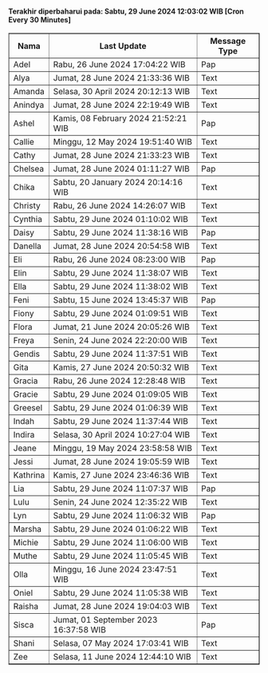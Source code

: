 #### Terakhir diperbaharui pada: Sabtu, 29 June 2024 12:03:02 WIB [Cron Every 30 Minutes]

<table border='1'><tr><th>Nama</th><th>Last Update</th><th>Message Type</th></tr><tr><td>Adel</td><td>Rabu, 26 June 2024 17:04:22 WIB</td><td>Pap</td></tr><tr><td>Alya</td><td>Jumat, 28 June 2024 21:33:36 WIB</td><td>Text</td></tr><tr><td>Amanda</td><td>Selasa, 30 April 2024 20:12:13 WIB</td><td>Text</td></tr><tr><td>Anindya</td><td>Jumat, 28 June 2024 22:19:49 WIB</td><td>Text</td></tr><tr><td>Ashel</td><td>Kamis, 08 February 2024 21:52:21 WIB</td><td>Pap</td></tr><tr><td>Callie</td><td>Minggu, 12 May 2024 19:51:40 WIB</td><td>Text</td></tr><tr><td>Cathy</td><td>Jumat, 28 June 2024 21:33:23 WIB</td><td>Text</td></tr><tr><td>Chelsea</td><td>Jumat, 28 June 2024 01:11:27 WIB</td><td>Pap</td></tr><tr><td>Chika</td><td>Sabtu, 20 January 2024 20:14:16 WIB</td><td>Text</td></tr><tr><td>Christy</td><td>Rabu, 26 June 2024 14:26:07 WIB</td><td>Text</td></tr><tr><td>Cynthia</td><td>Sabtu, 29 June 2024 01:10:02 WIB</td><td>Text</td></tr><tr><td>Daisy</td><td>Sabtu, 29 June 2024 11:38:16 WIB</td><td>Pap</td></tr><tr><td>Danella</td><td>Jumat, 28 June 2024 20:54:58 WIB</td><td>Text</td></tr><tr><td>Eli</td><td>Rabu, 26 June 2024 08:23:00 WIB</td><td>Pap</td></tr><tr><td>Elin</td><td>Sabtu, 29 June 2024 11:38:07 WIB</td><td>Text</td></tr><tr><td>Ella</td><td>Sabtu, 29 June 2024 11:38:02 WIB</td><td>Text</td></tr><tr><td>Feni</td><td>Sabtu, 15 June 2024 13:45:37 WIB</td><td>Pap</td></tr><tr><td>Fiony</td><td>Sabtu, 29 June 2024 01:09:51 WIB</td><td>Text</td></tr><tr><td>Flora</td><td>Jumat, 21 June 2024 20:05:26 WIB</td><td>Text</td></tr><tr><td>Freya</td><td>Senin, 24 June 2024 22:20:00 WIB</td><td>Text</td></tr><tr><td>Gendis</td><td>Sabtu, 29 June 2024 11:37:51 WIB</td><td>Text</td></tr><tr><td>Gita</td><td>Kamis, 27 June 2024 20:50:32 WIB</td><td>Text</td></tr><tr><td>Gracia</td><td>Rabu, 26 June 2024 12:28:48 WIB</td><td>Text</td></tr><tr><td>Gracie</td><td>Sabtu, 29 June 2024 01:09:05 WIB</td><td>Text</td></tr><tr><td>Greesel</td><td>Sabtu, 29 June 2024 01:06:39 WIB</td><td>Text</td></tr><tr><td>Indah</td><td>Sabtu, 29 June 2024 11:37:44 WIB</td><td>Text</td></tr><tr><td>Indira</td><td>Selasa, 30 April 2024 10:27:04 WIB</td><td>Text</td></tr><tr><td>Jeane</td><td>Minggu, 19 May 2024 23:58:58 WIB</td><td>Text</td></tr><tr><td>Jessi</td><td>Jumat, 28 June 2024 19:05:59 WIB</td><td>Text</td></tr><tr><td>Kathrina</td><td>Kamis, 27 June 2024 23:46:36 WIB</td><td>Text</td></tr><tr><td>Lia</td><td>Sabtu, 29 June 2024 11:07:37 WIB</td><td>Pap</td></tr><tr><td>Lulu</td><td>Senin, 24 June 2024 12:35:22 WIB</td><td>Text</td></tr><tr><td>Lyn</td><td>Sabtu, 29 June 2024 11:06:32 WIB</td><td>Pap</td></tr><tr><td>Marsha</td><td>Sabtu, 29 June 2024 01:06:22 WIB</td><td>Text</td></tr><tr><td>Michie</td><td>Sabtu, 29 June 2024 11:06:00 WIB</td><td>Text</td></tr><tr><td>Muthe</td><td>Sabtu, 29 June 2024 11:05:45 WIB</td><td>Text</td></tr><tr><td>Olla</td><td>Minggu, 16 June 2024 23:47:51 WIB</td><td>Text</td></tr><tr><td>Oniel</td><td>Sabtu, 29 June 2024 11:05:38 WIB</td><td>Text</td></tr><tr><td>Raisha</td><td>Jumat, 28 June 2024 19:04:03 WIB</td><td>Text</td></tr><tr><td>Sisca</td><td>Jumat, 01 September 2023 16:37:58 WIB</td><td>Pap</td></tr><tr><td>Shani</td><td>Selasa, 07 May 2024 17:03:41 WIB</td><td>Text</td></tr><tr><td>Zee</td><td>Selasa, 11 June 2024 12:44:10 WIB</td><td>Text</td></tr></table>